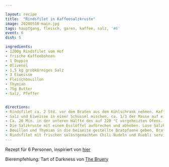 ```yaml
---

layout: recipe
title:  "Rindsfilet in Kaffeesalzkruste"
image: 20200516-main.jpg
tags: hauptgang, fleisch, garen, kaffee, salz, '#6'
event: 6
dish: 5

ingredients:
- 1200g Rindsfilet vom Hof
- frische Kaffeebohnen
- 1 Doppio
- Olivenöl
- 1,5 kg grobkörniges Salz
- 3 Eiweisse
- Fleischbouillon
- Thymian
- 75g Butter
- Salz, Pfeffer


directions:
- Rindsfilet ca. 2 Std. vor dem Braten aus dem Kühlschrank nehmen. Kaffee frisch mahlen und mit Espresso mischen, Fleisch damit bestreichen. Olivenöl in einer beschichteten Bratpfanne heiss werden lassen. Fleisch bei mittlerer Hitze rundum ca. 3 Min. anbraten. Fleisch herausnehmen, Pfanne beiseite stellen. 
- Salz und Eiweisse in einer Schüssel mischen, ca. 1/3 der Masse auf ein mit Backpapier belegtes Blech geben, in der Grösse des Fleisches verteilen. Fleisch darauflegen, mit der restlichen Salzmasse vollständig und gleichmässig einpacken, gut andrücken.
- Ca. 20 Min. in der unteren Hälfte des auf 220 °C vorgeheizten Ofens. Die Kerntemperatur des Fleisches soll ca. 48 °C betragen (siehe Hinweis). Herausnehmen, ca. 5 Min. ruhen lassen.
- Die Salzkruste mit einem Esslöffel aufbrechen und abheben. Lose Salzkörner mit einem Pinsel vom Fleisch entfernen (sonst ist es am Schluss zu salzig).
- Bouillon und Thymian in die beiseite gestellte Bratpfanne geben, Bratsatz lösen, aufkochen. Hitze reduzieren, Pfanne von der Platte nehmen. Butter portionenweise unter Rühren mit dem Schwingbesen beigeben, die Pfanne hin und wieder kurz auf die Platte stellen, um die Sauce nur leicht zu erwärmen; sie darf nicht kochen. Rühren, bis die Sauce cremig ist, salzen.
- Rindsfilet mit frischen selbstgemachten Chili-Nudeln und Rüebli servieren. Rüebli z.B. auf Broccoli-Püree anrichten.  
---
```


Rezept für 6 Personen, inspiriert von [hier](https://fooby.ch/de/rezepte/13051/rindsfilet-in-der-kaffeesalzkruste?startAuto1=0)

Bierempfehlung: Tart of Darkness von [The Bruery](https://www.thebruery.com)
